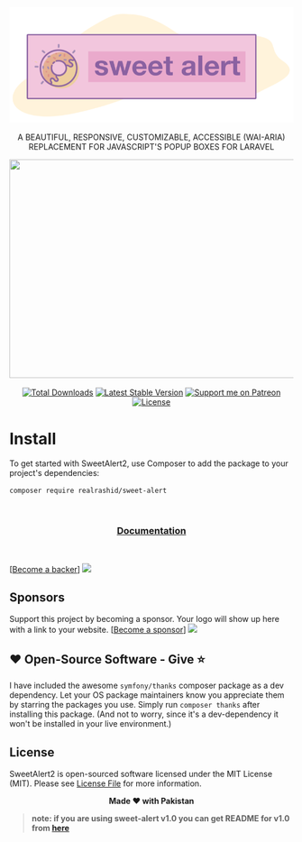 <p align="center">
  <a href="https://realrashid.github.io/sweet-alert/">
    <img src="docs/imgs/logo/logo.png" alt="SweetAlert2">
  </a>
</p>
<p align="center">
A BEAUTIFUL, RESPONSIVE, CUSTOMIZABLE, ACCESSIBLE (WAI-ARIA) REPLACEMENT FOR JAVASCRIPT'S POPUP BOXES FOR LARAVEL
</p>
<p align="center">
    <img src="https://raw.github.com/sweetalert2/sweetalert2/master/assets/sweetalert2.gif" width="562" height="388">
</p>

<p align="center">
<a href="https://packagist.org/packages/realrashid/sweet-alert" target="_blank"><img src="https://poser.pugx.org/realrashid/sweet-alert/d/total.svg" alt="Total Downloads"></a>
<a href="https://packagist.org/packages/realrashid/sweet-alert" target="_blank"><img src="https://poser.pugx.org/realrashid/sweet-alert/v/stable.svg" alt="Latest Stable Version"></a>
<a href="https://www.patreon.com/realrashid" target="_blank"><img alt="Support me on Patreon" src="http://ionicabizau.github.io/badges/patreon.svg"></a>
<a href="https://packagist.org/packages/realrashid/sweet-alert" target="_blank"><img src="https://poser.pugx.org/realrashid/sweet-alert/license.svg" alt="License"></a>
</p>

# Install

To get started with SweetAlert2, use Composer to add the package to your project's dependencies:

```
composer require realrashid/sweet-alert
```
<br>
<h3 align="center">
    <a href="https://realrashid.github.io/sweet-alert" target="_blank">Documentation</a>
</h3>
<br>

[[Become a backer](https://opencollective.com/sweet-alert#backer)]
<a href="https://opencollective.com/sweet-alert#backers" target="_blank"><img src="https://opencollective.com/sweet-alert/backers.svg?width=890"></a>
## Sponsors
Support this project by becoming a sponsor. Your logo will show up here with a link to your website. [[Become a sponsor](https://opencollective.com/sweet-alert#sponsor)]
<a href="https://opencollective.com/sweet-alert/sponsor/0/website" target="_blank"><img src="https://opencollective.com/sweet-alert/sponsor/0/avatar.svg"></a>

## ❤️ Open-Source Software - Give ⭐️

I have included the awesome `symfony/thanks` composer package as a dev
dependency.
Let your OS package maintainers know you appreciate them by starring
the packages you use.
Simply run `composer thanks` after installing this package.
(And not to worry, since it's a dev-dependency it won't be installed in your
live environment.)

## License

SweetAlert2 is open-sourced software licensed under the MIT License (MIT). Please see [License File](LICENSE.md) for more information.

<p align="center"> <b>Made ❤️ with Pakistan<b> </p>

> note: if you are using sweet-alert v1.0 you can get README for v1.0 from [here](https://github.com/realrashid/sweet-alert/blob/1.0/readme.md)
